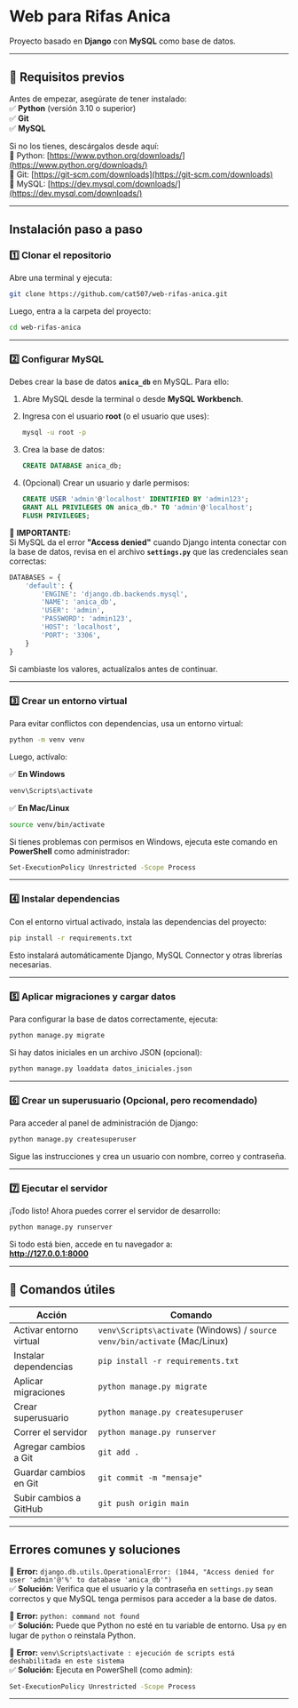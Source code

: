 # **Web para Rifas Anica**  
Proyecto basado en **Django** con **MySQL** como base de datos.

---

## **📌 Requisitos previos**
Antes de empezar, asegúrate de tener instalado:  
✅ **Python** (versión 3.10 o superior)  
✅ **Git**  
✅ **MySQL**  

Si no los tienes, descárgalos desde aquí:  
🔹 Python: [https://www.python.org/downloads/](https://www.python.org/downloads/)  
🔹 Git: [https://git-scm.com/downloads](https://git-scm.com/downloads)  
🔹 MySQL: [https://dev.mysql.com/downloads/](https://dev.mysql.com/downloads/)

---

## **Instalación paso a paso**  

### **1️⃣ Clonar el repositorio**  
Abre una terminal y ejecuta:

```sh
git clone https://github.com/cat507/web-rifas-anica.git
```

Luego, entra a la carpeta del proyecto:

```sh
cd web-rifas-anica
```

---

### **2️⃣ Configurar MySQL**  
Debes crear la base de datos **`anica_db`** en MySQL. Para ello:  

1. Abre MySQL desde la terminal o desde **MySQL Workbench**.  
2. Ingresa con el usuario **root** (o el usuario que uses):

   ```sh
   mysql -u root -p
   ```

3. Crea la base de datos:

   ```sql
   CREATE DATABASE anica_db;
   ```

4. (Opcional) Crear un usuario y darle permisos:

   ```sql
   CREATE USER 'admin'@'localhost' IDENTIFIED BY 'admin123';
   GRANT ALL PRIVILEGES ON anica_db.* TO 'admin'@'localhost';
   FLUSH PRIVILEGES;
   ```

📌 **IMPORTANTE:**  
Si MySQL da el error **"Access denied"** cuando Django intenta conectar con la base de datos, revisa en el archivo **`settings.py`** que las credenciales sean correctas:

```python
DATABASES = {
    'default': {
        'ENGINE': 'django.db.backends.mysql',
        'NAME': 'anica_db',
        'USER': 'admin',
        'PASSWORD': 'admin123',
        'HOST': 'localhost',
        'PORT': '3306',
    }
}
```

Si cambiaste los valores, actualízalos antes de continuar.

---

### **3️⃣ Crear un entorno virtual**  
Para evitar conflictos con dependencias, usa un entorno virtual:

```sh
python -m venv venv
```

Luego, actívalo:

✅ **En Windows**  
```sh
venv\Scripts\activate
```

✅ **En Mac/Linux**  
```sh
source venv/bin/activate
```

Si tienes problemas con permisos en Windows, ejecuta este comando en **PowerShell** como administrador:

```sh
Set-ExecutionPolicy Unrestricted -Scope Process
```

---

### **4️⃣ Instalar dependencias**  
Con el entorno virtual activado, instala las dependencias del proyecto:

```sh
pip install -r requirements.txt
```

Esto instalará automáticamente Django, MySQL Connector y otras librerías necesarias.

---

### **5️⃣ Aplicar migraciones y cargar datos**  
Para configurar la base de datos correctamente, ejecuta:

```sh
python manage.py migrate
```

Si hay datos iniciales en un archivo JSON (opcional):

```sh
python manage.py loaddata datos_iniciales.json
```

---

### **6️⃣ Crear un superusuario (Opcional, pero recomendado)**  
Para acceder al panel de administración de Django:

```sh
python manage.py createsuperuser
```

Sigue las instrucciones y crea un usuario con nombre, correo y contraseña.

---

### **7️⃣ Ejecutar el servidor**  
¡Todo listo! Ahora puedes correr el servidor de desarrollo:

```sh
python manage.py runserver
```

Si todo está bien, accede en tu navegador a:  
**http://127.0.0.1:8000**

---

## **🚀 Comandos útiles**  

| Acción | Comando |
|--------|---------|
| Activar entorno virtual | `venv\Scripts\activate` (Windows) / `source venv/bin/activate` (Mac/Linux) |
| Instalar dependencias | `pip install -r requirements.txt` |
| Aplicar migraciones | `python manage.py migrate` |
| Crear superusuario | `python manage.py createsuperuser` |
| Correr el servidor | `python manage.py runserver` |
| Agregar cambios a Git | `git add .` |
| Guardar cambios en Git | `git commit -m "mensaje"` |
| Subir cambios a GitHub | `git push origin main` |

---

## **Errores comunes y soluciones**  

🔴 **Error:** `django.db.utils.OperationalError: (1044, "Access denied for user 'admin'@'%' to database 'anica_db'")`  
✅ **Solución:** Verifica que el usuario y la contraseña en `settings.py` sean correctos y que MySQL tenga permisos para acceder a la base de datos.

🔴 **Error:** `python: command not found`  
✅ **Solución:** Puede que Python no esté en tu variable de entorno. Usa `py` en lugar de `python` o reinstala Python.

🔴 **Error:** `venv\Scripts\activate : ejecución de scripts está deshabilitada en este sistema`  
✅ **Solución:** Ejecuta en PowerShell (como admin):

```sh
Set-ExecutionPolicy Unrestricted -Scope Process
```

---